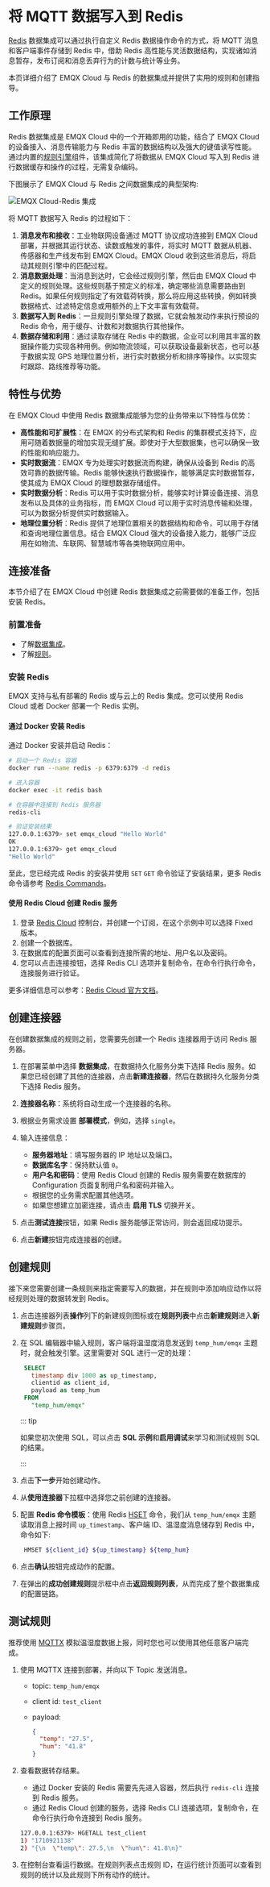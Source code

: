 # 将 MQTT 数据写入到 Redis

[Redis](https://redis.io/) 数据集成可以通过执行自定义 Redis 数据操作命令的方式，将 MQTT 消息和客户端事件存储到 Redis 中，借助 Redis 高性能与灵活数据结构，实现诸如消息暂存，发布订阅和消息丢弃行为的计数与统计等业务。

本页详细介绍了 EMQX Cloud 与 Redis 的数据集成并提供了实用的规则和创建指导。

## 工作原理

Redis 数据集成是 EMQX Cloud 中的一个开箱即用的功能，结合了 EMQX Cloud 的设备接入、消息传输能力与 Redis 丰富的数据结构以及强大的键值读写性能。通过内置的[规则引擎](./rules.md)组件，该集成简化了将数据从 EMQX Cloud 写入到 Redis 进行数据缓存和操作的过程，无需复杂编码。

下图展示了 EMQX Cloud 与 Redis 之间数据集成的典型架构:

![EMQX Cloud-Redis 集成](./_assets/data_integration_redis.png)

将 MQTT 数据写入 Redis 的过程如下：

1. **消息发布和接收**：工业物联网设备通过 MQTT 协议成功连接到 EMQX Cloud 部署，并根据其运行状态、读数或触发的事件，将实时 MQTT 数据从机器、传感器和生产线发布到 EMQX Cloud。EMQX Cloud 收到这些消息后，将启动其规则引擎中的匹配过程。
2. **消息数据处理**：当消息到达时，它会经过规则引擎，然后由 EMQX Cloud 中定义的规则处理。这些规则基于预定义的标准，确定哪些消息需要路由到 Redis。如果任何规则指定了有效载荷转换，那么将应用这些转换，例如转换数据格式、过滤特定信息或用额外的上下文丰富有效载荷。
3. **数据写入到 Redis**：一旦规则引擎处理了数据，它就会触发动作来执行预设的 Redis 命令，用于缓存、计数和对数据执行其他操作。
4. **数据存储和利用**：通过读取存储在 Redis 中的数据，企业可以利用其丰富的数据操作能力实现各种用例。例如物流领域，可以获取设备最新状态，也可以基于数据实现 GPS 地理位置分析，进行实时数据分析和排序等操作。以实现实时跟踪、路线推荐等功能。

## 特性与优势

在 EMQX Cloud 中使用 Redis 数据集成能够为您的业务带来以下特性与优势：

- **高性能和可扩展性**：在 EMQX 的分布式架构和 Redis 的集群模式支持下，应用可随着数据量的增加实现无缝扩展。即使对于大型数据集，也可以确保一致的性能和响应能力。
- **实时数据流**：EMQX 专为处理实时数据流而构建，确保从设备到 Redis 的高效可靠的数据传输。Redis 能够快速执行数据操作，能够满足实时数据暂存，使其成为 EMQX Cloud 的理想数据存储组件。
- **实时数据分析**：Redis 可以用于实时数据分析，能够实时计算设备连接、消息发布以及具体的业务指标，而 EMQX Cloud 可以用于实时消息传输和处理，可以为数据分析提供实时数据输入。
- **地理位置分析**：Redis 提供了地理位置相关的数据结构和命令，可以用于存储和查询地理位置信息。结合 EMQX Cloud 强大的设备接入能力，能够广泛应用在如物流、车联网、智慧城市等各类物联网应用中。

## 连接准备

本节介绍了在 EMQX Cloud 中创建 Redis 数据集成之前需要做的准备工作，包括安装 Redis。

### 前置准备

- 了解[数据集成](./introduction.md)。
- 了解[规则](./rules.md)。

### 安装 Redis

EMQX 支持与私有部署的 Redis 或与云上的 Redis 集成。您可以使用 Redis Cloud 或者 Docker 部署一个 Redis 实例。

#### 通过 Docker 安装 Redis

通过 Docker 安装并启动 Redis：

```bash
# 启动一个 Redis 容器
docker run --name redis -p 6379:6379 -d redis

# 进入容器
docker exec -it redis bash

# 在容器中连接到 Redis 服务器
redis-cli

# 验证安装结果
127.0.0.1:6379> set emqx_cloud "Hello World"
OK
127.0.0.1:6379> get emqx_cloud
"Hello World"
```

至此，您已经完成 Redis 的安装并使用 `SET` `GET` 命令验证了安装结果，更多 Redis 命令请参考 [Redis Commands](https://redis.io/commands/)。

#### 使用 Redis Cloud 创建 Redis 服务

1. 登录 [Redis Cloud](https://redis.com/cloud/overview/) 控制台，并创建一个订阅，在这个示例中可以选择 Fixed 版本。
2. 创建一个数据库。
3. 在数据库的配置页面可以查看到连接所需的地址、用户名以及密码。
4. 您可以点击连接按钮，选择 Redis CLI 选项并复制命令，在命令行执行命令，连接服务进行验证。

更多详细信息可以参考：[Redis Cloud 官方文档](https://docs.redis.com/)。

## 创建连接器

在创建数据集成的规则之前，您需要先创建一个 Redis 连接器用于访问 Redis 服务器。

1. 在部署菜单中选择 **数据集成**，在数据持久化服务分类下选择 Redis 服务。如果您已经创建了其他的连接器，点击**新建连接器**，然后在数据持久化服务分类下选择 Redis 服务。

2. **连接器名称**：系统将自动生成一个连接器的名称。

3. 根据业务需求设置 **部署模式**，例如，选择 `single`。

4. 输入连接信息：

   - **服务器地址**：填写服务器的 IP 地址以及端口。
   - **数据库名字**：保持默认值 `0`。
   - **用户名和密码**：使用 Redis Cloud 创建的 Redis 服务需要在数据库的 Configuration 页面复制用户名和密码并输入。
   - 根据您的业务需求配置其他选项。
   - 如果您想建立加密连接，请点击 **启用 TLS** 切换开关。

5. 点击**测试连接**按钮，如果 Redis 服务能够正常访问，则会返回成功提示。

6. 点击**新建**按钮完成连接器的创建。

## 创建规则

接下来您需要创建一条规则来指定需要写入的数据，并在规则中添加响应动作以将经规则处理的数据转发到 Redis。

1. 点击连接器列表**操作**列下的新建规则图标或在**规则列表**中点击**新建规则**进入**新建规则**步骤页。

2. 在 SQL 编辑器中输入规则，客户端将温湿度消息发送到 `temp_hum/emqx` 主题时，就会触发引擎。这里需要对 SQL 进行一定的处理：

   ```sql
    SELECT
      timestamp div 1000 as up_timestamp,
      clientid as client_id,
      payload as temp_hum
    FROM
      "temp_hum/emqx"
   ```

   ::: tip

   如果您初次使用 SQL，可以点击 **SQL 示例**和**启用调试**来学习和测试规则 SQL 的结果。

   :::

3. 点击**下一步**开始创建动作。

4. 从**使用连接器**下拉框中选择您之前创建的连接器。

5. 配置 **Redis 命令模板**：使用 Redis [HSET](https://redis.io/commands/hset/) 命令，我们从 `temp_hum/emqx` 主题读取消息上报时间 `up_timestamp`、客户端 ID、温湿度消息储存到 Redis 中，命令如下:

   ```bash
    HMSET ${client_id} ${up_timestamp} ${temp_hum}
   ```

6. 点击**确认**按钮完成动作的配置。

7. 在弹出的**成功创建规则**提示框中点击**返回规则列表**，从而完成了整个数据集成的配置链路。

## 测试规则

推荐使用 [MQTTX](https://mqttx.app/) 模拟温湿度数据上报，同时您也可以使用其他任意客户端完成。

1. 使用 MQTTX 连接到部署，并向以下 Topic 发送消息。

   - topic: `temp_hum/emqx`

   - client id: `test_client`

   - payload:

     ```json
     {
       "temp": "27.5",
       "hum": "41.8"
     }
     ```

2. 查看数据转存结果。

   - 通过 Docker 安装的 Redis 需要先先进入容器，然后执行 `redis-cli` 连接到 Redis 服务。
   - 通过 Redis Cloud 创建的服务，选择 Redis CLI 连接选项，复制命令，在命令行执行命令连接到 Redis 服务。

   ```bash
   127.0.0.1:6379> HGETALL test_client
   1) "1710921138"
   2) "{\n  \"temp\": 27.5,\n  \"hum\": 41.8\n}"
   ```

3. 在控制台查看运行数据。在规则列表点击规则 ID，在运行统计页面可以查看到规则的统计以及此规则下所有动作的统计。
